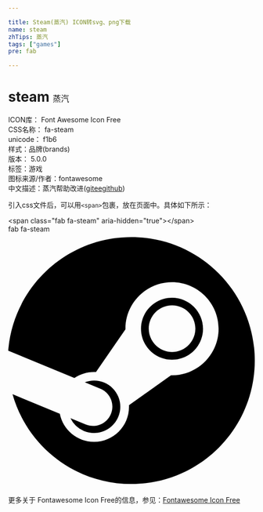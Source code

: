 ```yaml
---

title: Steam(蒸汽) ICON转svg、png下载
name: steam
zhTips: 蒸汽
tags: ["games"]
pre: fab

---
```


# steam  <small style="font-size: 60%;font-weight: 100">蒸汽</small>


<div class="detail-page">
<p>
<span>
ICON库：
<span class="badge-secondary badge">Font Awesome Icon Free</span> 
</span>
<br/>
<span>
CSS名称：
<span class="badge-secondary badge">fa-steam</span> 
</span>
<br/>
<span>
unicode：
<span class="badge-secondary badge">f1b6</span> 
<copy-btn content='f1b6' btn-title=""></copy-btn>
<copy-btn :content='String.fromCodePoint(parseInt("f1b6", 16))' btn-title="复制U"></copy-btn>
</span><br/><span>样式：<span class="badge-light badge">品牌(brands)</span></span>
<br/>
<span>
版本：
<span class="badge-secondary badge">5.0.0</span> 
</span><br/><span>标签：<span class="badge-light badge"><router-link to="/tags/games.html">游戏</router-link></span></span>
<br/>
<span>图标来源/作者：<span class="badge-light badge">fontawesome</span></span> 
<br/>
<span class="zh-detail">中文描述：<span class="badge-primary badge">蒸汽</span><span class="help-link"><span>帮助改进</span>(<a href="https://gitee.com/liuwave/icon-helper/edit/master/json/fontawesome/brands/steam.json" target="_blank" rel="noopener noreferrer">gitee</a><a href="https://github.com/liuwave/icon-helper/edit/master/json/fontawesome/brands/steam.json" target="_blank" rel="noopener noreferrer">github</a></span>)</span><br/>
</p>
</div>
<div class="alert alert-dark">
  <i class="fab fa-steam fa-xs"></i>
  <i class="fab fa-steam fa-sm"></i>
  <i class="fab fa-steam fa-lg"></i>
  <i class="fab fa-steam fa-2x"></i>
  <i class="fab fa-steam fa-3x"></i>
  <i class="fab fa-steam fa-5x"></i>
  <i class="fab fa-steam fa-7x"></i>
</div>
<div>
  <p>引入css文件后，可以用<code>&lt;span&gt;</code>包裹，放在页面中。具体如下所示：    
  </p>
  <div class="alert alert-primary" style="font-size: 14px">
    &lt;span class="fab fa-steam" aria-hidden="true"&gt;&lt;/span&gt;
    <copy-btn content='<span class="fab fa-steam" aria-hidden="true"></span>'></copy-btn>
  </div>
  <div class="alert alert-secondary">
    <i class="fab fa-steam"
    style="font-size: 24px"
    aria-hidden="true"></i> fab fa-steam
    <copy-btn content="fab fa-steam" btn-title="复制图标名称"></copy-btn>
  </div>
</div>
<div id="svg" class="svg-wrap">
<svg xmlns="http://www.w3.org/2000/svg" viewBox="0 0 496 512"><path d="M496 256c0 137-111.2 248-248.4 248-113.8 0-209.6-76.3-239-180.4l95.2 39.3c6.4 32.1 34.9 56.4 68.9 56.4 39.2 0 71.9-32.4 70.2-73.5l84.5-60.2c52.1 1.3 95.8-40.9 95.8-93.5 0-51.6-42-93.5-93.7-93.5s-93.7 42-93.7 93.5v1.2L176.6 279c-15.5-.9-30.7 3.4-43.5 12.1L0 236.1C10.2 108.4 117.1 8 247.6 8 384.8 8 496 119 496 256zM155.7 384.3l-30.5-12.6a52.79 52.79 0 0 0 27.2 25.8c26.9 11.2 57.8-1.6 69-28.4 5.4-13 5.5-27.3.1-40.3-5.4-13-15.5-23.2-28.5-28.6-12.9-5.4-26.7-5.2-38.9-.6l31.5 13c19.8 8.2 29.2 30.9 20.9 50.7-8.3 19.9-31 29.2-50.8 21zm173.8-129.9c-34.4 0-62.4-28-62.4-62.3s28-62.3 62.4-62.3 62.4 28 62.4 62.3-27.9 62.3-62.4 62.3zm.1-15.6c25.9 0 46.9-21 46.9-46.8 0-25.9-21-46.8-46.9-46.8s-46.9 21-46.9 46.8c.1 25.8 21.1 46.8 46.9 46.8z"/></svg>
</div>
<detail full-name='fa-steam'></detail>
    
<div><p>更多关于  Fontawesome Icon Free的信息，参见：<a target="_blank" href="https://iconhelper.cn/fontawesome.html">Fontawesome Icon Free</a>
</p></div>
